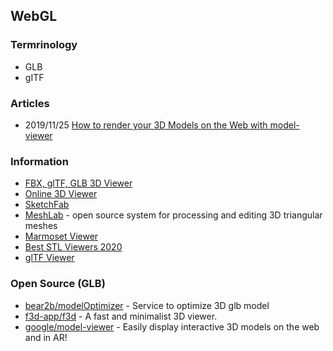 ## WebGL


### Termrinology
- GLB
- gITF


### Articles
- 2019/11/25 [How to render your 3D Models on the Web with model-viewer](https://medium.com/swlh/how-to-render-your-3d-models-on-the-web-with-model-viewer-1c389a513855)


### Information
- [FBX, glTF, GLB 3D Viewer](https://overbits.herokuapp.com/fbxgltf/)
- [Online 3D Viewer](http://3dviewer.net/)
- [SketchFab](https://sketchfab.com/)
- [MeshLab](https://www.meshlab.net/) - open source system for processing and editing 3D triangular meshes
- [Marmoset Viewer](https://marmoset.co/toolbag/viewer/)
- [Best STL Viewers 2020](https://top3dshop.com/blog/best-stl-viewers)
- [glTF Viewer](https://gltf-viewer.donmccurdy.com/)


### Open Source (GLB)
- [bear2b/modelOptimizer](https://github.com/bear2b/modelOptimizer) - Service to optimize 3D glb model
- [f3d-app/f3d](https://github.com/f3d-app/f3d) - A fast and minimalist 3D viewer.
- [google/model-viewer](https://github.com/google/model-viewer) - Easily display interactive 3D models on the web and in AR!

